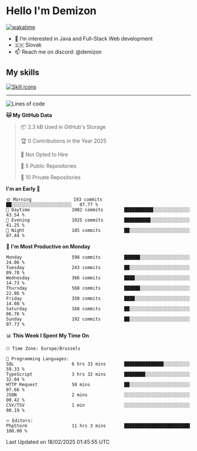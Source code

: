 # Hello I'm Demizon
[![wakatime](https://wakatime.com/badge/user/6ad1949f-d6d7-44f9-9eee-c35e54cc499b.svg)](https://wakatime.com/@6ad1949f-d6d7-44f9-9eee-c35e54cc499b)
- 👀 I’m interested in Java and Full-Stack Web development
- 🇸🇰 Slovak
- 📫 Reach me on discord: @demizon

## My skills
[![Skill icons](https://skillicons.dev/icons?i=java,js,ts,html,css,react,nextjs,tailwind,supabase,py,git,docker,linux,mysql,postgres,mongo&theme=dark)](https://github.com/Demizon3433)

---

<!--START_SECTION:waka-->
![Lines of code](https://img.shields.io/badge/From%20Hello%20World%20I%27ve%20Written-762.6%20thousand%20lines%20of%20code-blue)

**🐱 My GitHub Data** 

> 📦 2.3 kB Used in GitHub's Storage 
 > 
> 🏆 0 Contributions in the Year 2025
 > 
> 🚫 Not Opted to Hire
 > 
> 📜 5 Public Repositories 
 > 
> 🔑 10 Private Repositories 
 > 
**I'm an Early 🐤** 

```text
🌞 Morning                193 commits         ██░░░░░░░░░░░░░░░░░░░░░░░   07.77 % 
🌆 Daytime                1082 commits        ███████████░░░░░░░░░░░░░░   43.54 % 
🌃 Evening                1025 commits        ██████████░░░░░░░░░░░░░░░   41.25 % 
🌙 Night                  185 commits         ██░░░░░░░░░░░░░░░░░░░░░░░   07.44 % 
```
📅 **I'm Most Productive on Monday** 

```text
Monday                   598 commits         ██████░░░░░░░░░░░░░░░░░░░   24.06 % 
Tuesday                  243 commits         ██░░░░░░░░░░░░░░░░░░░░░░░   09.78 % 
Wednesday                366 commits         ████░░░░░░░░░░░░░░░░░░░░░   14.73 % 
Thursday                 568 commits         ██████░░░░░░░░░░░░░░░░░░░   22.86 % 
Friday                   350 commits         ████░░░░░░░░░░░░░░░░░░░░░   14.08 % 
Saturday                 168 commits         ██░░░░░░░░░░░░░░░░░░░░░░░   06.76 % 
Sunday                   192 commits         ██░░░░░░░░░░░░░░░░░░░░░░░   07.73 % 
```


📊 **This Week I Spent My Time On** 

```text
🕑︎ Time Zone: Europe/Brussels

💬 Programming Languages: 
SQL                      6 hrs 33 mins       ███████████████░░░░░░░░░░   59.33 % 
TypeScript               3 hrs 32 mins       ████████░░░░░░░░░░░░░░░░░   32.04 % 
HTTP Request             50 mins             ██░░░░░░░░░░░░░░░░░░░░░░░   07.66 % 
JSON                     2 mins              ░░░░░░░░░░░░░░░░░░░░░░░░░   00.42 % 
CSV/TSV                  1 min               ░░░░░░░░░░░░░░░░░░░░░░░░░   00.19 % 

🔥 Editors: 
PhpStorm                 11 hrs 3 mins       █████████████████████████   100.00 % 
```


 Last Updated on 18/02/2025 01:45:55 UTC
<!--END_SECTION:waka-->
